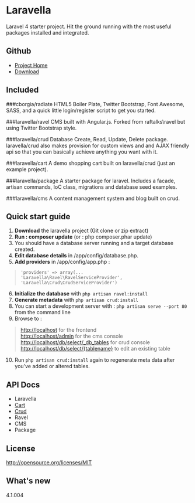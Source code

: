Laravella 
==========

Laravel 4 starter project.  Hit the ground running with the most useful packages installed and integrated.

Github
-------------------
+ [Project Home](https://github.com/laravella/laravella)
+ [Download](https://github.com/laravella/laravella/archive/master.zip) 

Included
-------------------
###cborgia/radiate
HTML5 Boiler Plate, Twitter Bootstrap, Font Awesome, SASS, and a quick little login/register script to get you started.

###laravella/ravel
CMS built with Angular.js. Forked from raftalks\ravel but using Twitter Bootstrap style.

###laravella/crud
Database Create, Read, Update, Delete package.  laravella/crud also makes provision for custom views and and AJAX friendly api so that you can basically achieve anything you want with it.

###laravella/cart
A demo shopping cart built on laravella/crud (just an example project).

###laravella/package
A starter package for laravel. Includes a facade, artisan commands, IoC class, migrations and database seed examples.

###laravella/cms
A content management system and blog built on crud.

Quick start guide
-------------------
1. **Download** the laravella project (Git clone or zip extract)
2. **Run : composer update** (or : php composer.phar update)
3. You should have a database server running and a target database created.
4. **Edit database details** in /app/config/database.php.
5. **Add providers** in /app/config/app.php : 
> `'providers' => array(...` <br />
> `'Laravella\Ravel\RavelServiceProvider',` <br />
> `'Laravella\Crud\CrudServiceProvider')`
6. **Initialize the database** with `php artisan ravel:install`
7. **Generate metadata** with `php artisan crud:install`
8. You can start a development server with : `php artisan serve --port 80` from the command line
9. Browse to :
> <http://localhost> for the frontend <br />
> <http://localhost/admin> for the cms console <br />
> <http://localhost/db/select/_db_tables> for crud console 
> <http://localhost/db/select/{tablename}> to edit an existing table 
10. Run `php artisan crud:install` again to regenerate meta data after you've added or altered tables.

API Docs
-------------------
+ Laravella
+ [Cart](apidocs/cart/index.html)
+ [Crud](apidocs/crud/index.html)
+ Ravel
+ CMS
+ Package

License
-------------------
http://opensource.org/licenses/MIT

What's new
-------------------
4.1.004